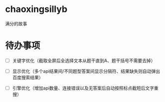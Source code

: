 # chaoxingsillyb
满分的故事

# 待办事项
- [ ] 关键字优化（截取全屏后全选择文本从题干直到A、题干括号不需要去掉）
- [ ] 显示优化（多个api结果间/不同题型答案间显示分隔符、结果缺失则自动弹出百度搜索结果）
- [ ] 引擎优化（增加api数量、连接错误以及无答案后自动按照标点截短后文字重搜）

